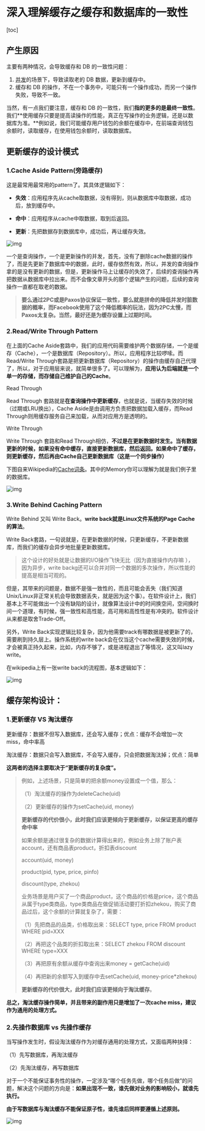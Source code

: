 # 深入理解缓存之缓存和数据库的一致性

[toc]

## **产生原因**

主要有两种情况，会导致缓存和 DB 的一致性问题：

1. [并发](https://so.csdn.net/so/search?q=并发&spm=1001.2101.3001.7020)的场景下，导致读取老的 DB 数据，更新到缓存中。
2. 缓存和 DB 的操作，不在一个事务中，可能只有一个操作成功，而另一个操作失败，导致不一致。

当然，有一点我们要注意，缓存和 DB 的一致性，我们**指的更多的是最终一致性**。我们**使用缓存只要是提高读操作的性能，真正在写操作的业务逻辑，还是以数据库为准。**例如说，我们可能缓存用户钱包的余额在缓存中，在前端查询钱包余额时，读取缓存，在使用钱包余额时，读取数据库。



## 更新缓存的设计模式

### 1.Cache Aside Pattern(旁路缓存)

这是最常用最常用的pattern了。其具体逻辑如下：

- **失效**：应用程序先从cache取数据，没有得到，则从数据库中取数据，成功后，放到缓存中。

- **命中**：应用程序从cache中取数据，取到后返回。

- **更新**：先把数据存到数据库中，成功后，再让缓存失效。



![img](https://img-blog.csdnimg.cn/20190708225116942.png?x-oss-process=image/watermark,type_ZmFuZ3poZW5naGVpdGk,shadow_10,text_aHR0cHM6Ly9ibG9nLmNzZG4ubmV0L3N0cml2ZWI=,size_16,color_FFFFFF,t_70)

一个是查询操作，一个是更新操作的并发，首先，没有了删除cache数据的操作了，而是先更新了数据库中的数据，此时，缓存依然有效，所以，并发的查询操作拿的是没有更新的数据，但是，更新操作马上让缓存的失效了，后续的查询操作再把数据从数据库中拉出来。而不会像文章开头的那个逻辑产生的问题，后续的查询操作一直都在取老的数据。

>**要么通过2PC或是Paxos协议保证一致性，要么就是拼命的降低并发时脏数据的概率，而Facebook使用了这个降低概率的玩法，因为2PC太慢，而Paxos太复杂。当然，最好还是为缓存设置上过期时间。**



### 2.Read/Write Through Pattern

在上面的Cache Aside套路中，我们的应用代码需要维护两个数据存储，一个是缓存（Cache），一个是数据库（Repository）。所以，应用程序比较啰嗦。而Read/Write Through套路是把更新数据库（Repository）的操作由缓存自己代理了，所以，对于应用层来说，就简单很多了。可以理解为，**应用认为后端就是一个单一的存储，而存储自己维护自己的Cache**。

Read Through

Read Through 套路就是**在查询操作中更新缓存**，也就是说，当缓存失效的时候（过期或LRU换出），Cache Aside是由调用方负责把数据加载入缓存，而Read Through则用缓存服务自己来加载，从而对应用方是透明的。

Write Through

Write Through 套路和Read Through相仿，**不过是在更新数据时发生。当有数据更新的时候，如果没有命中缓存，直接更新数据库，然后返回。如果命中了缓存，则更新缓存，然后再由Cache自己更新数据库（这是一个同步操作）**

下图自来Wikipedia的[Cache词条](https://en.wikipedia.org/wiki/Cache_(computing))。其中的Memory你可以理解为就是我们例子里的数据库。

![img](https://img-blog.csdnimg.cn/20190708225333630.png?x-oss-process=image/watermark,type_ZmFuZ3poZW5naGVpdGk,shadow_10,text_aHR0cHM6Ly9ibG9nLmNzZG4ubmV0L3N0cml2ZWI=,size_16,color_FFFFFF,t_70)



### 3.Write Behind Caching Pattern

Write Behind 又叫 Write Back。**write back就是Linux文件系统的Page Cache的算法**。

Write Back套路，一句说就是，在更新数据的时候，只更新缓存，不更新数据库，而我们的缓存会异步地批量更新数据库。

> 这个设计的好处就是让数据的I/O操作飞快无比（因为直接操作内存嘛 ），因为异步，write backg还可以合并对同一个数据的多次操作，所以性能的提高是相当可观的。

但是，其带来的问题是，数据不是强一致性的，而且可能会丢失（我们知道Unix/Linux非正常关机会导致数据丢失，就是因为这个事）。在软件设计上，我们基本上不可能做出一个没有缺陷的设计，就像算法设计中的时间换空间，空间换时间一个道理，有时候，强一致性和高性能，高可用和高性性是有冲突的。软件设计从来都是取舍Trade-Off。

另外，Write Back实现逻辑比较复杂，因为他需要track有哪数据是被更新了的，需要刷到持久层上。操作系统的write  back会在仅当这个cache需要失效的时候，才会被真正持久起来，比如，内存不够了，或是进程退出了等情况，这又叫lazy write。

在wikipedia上有一张write back的流程图，基本逻辑如下：

![img](https://img-blog.csdnimg.cn/20190708225423934.png?x-oss-process=image/watermark,type_ZmFuZ3poZW5naGVpdGk,shadow_10,text_aHR0cHM6Ly9ibG9nLmNzZG4ubmV0L3N0cml2ZWI=,size_16,color_FFFFFF,t_70)

## 缓存架构设计：

### 1.更新缓存 VS 淘汰缓存

更新缓存：数据不但写入数据库，还会写入缓存；优点：缓存不会增加一次miss，命中率高

淘汰缓存：数据只会写入数据库，不会写入缓存，只会把数据淘汰掉；优点：简单

**这两者的选择主要取决于“更新缓存的复杂度”。**

> 例如，上述场景，只是简单的把余额money设置成一个值，那么：
>
> （1）淘汰缓存的操作为deleteCache(uid)
>
> （2）更新缓存的操作为setCache(uid, money)
>
> **更新缓存的代价很小，此时我们应该更倾向于更新缓存，以保证更高的缓存命中率**
>
> 如果余额是通过很复杂的数据计算得出来的，例如业务上除了账户表account，还有商品表product，折扣表discount
>
> account(uid, money)
>
> product(pid, type, price, pinfo)
>
> discount(type, zhekou)
>
> 业务场景是用户买了一个商品product，这个商品的价格是price，这个商品从属于type类商品，type类商品在做促销活动要打折扣zhekou，购买了商品过后，这个余额的计算就复杂了，需要：
>
> （1）先把商品的品类，价格取出来：SELECT type, price FROM product WHERE pid=XXX
>
> （2）再把这个品类的折扣取出来：SELECT zhekou FROM discount WHERE type=XXX
>
> （3）再把原有余额从缓存中查询出来money = getCache(uid)
>
> （4）再把新的余额写入到缓存中去setCache(uid, money-price*zhekou)
>
> **更新缓存的代价很大，此时我们应该更倾向于淘汰缓存**。



**总之，淘汰缓存操作简单，并且带来的副作用只是增加了一次cache miss，建议作为通用的处理方式。**



### 2.先操作数据库 vs 先操作缓存

当写操作发生时，假设淘汰缓存作为对缓存通用的处理方式，又面临两种抉择：

（1）先写数据库，再淘汰缓存

（2）先淘汰缓存，再写数据库



对于一个不能保证事务性的操作，一定涉及“哪个任务先做，哪个任务后做”的问题，解决这个问题的方向是：**如果出现不一致，谁先做对业务的影响较小，就谁先执行。**

**由于写数据库与淘汰缓存不能保证原子性，谁先谁后同样要遵循上述原则。**

![img](https://img-blog.csdnimg.cn/20190708225728222.png?x-oss-process=image/watermark,type_ZmFuZ3poZW5naGVpdGk,shadow_10,text_aHR0cHM6Ly9ibG9nLmNzZG4ubmV0L3N0cml2ZWI=,size_16,color_FFFFFF,t_70)